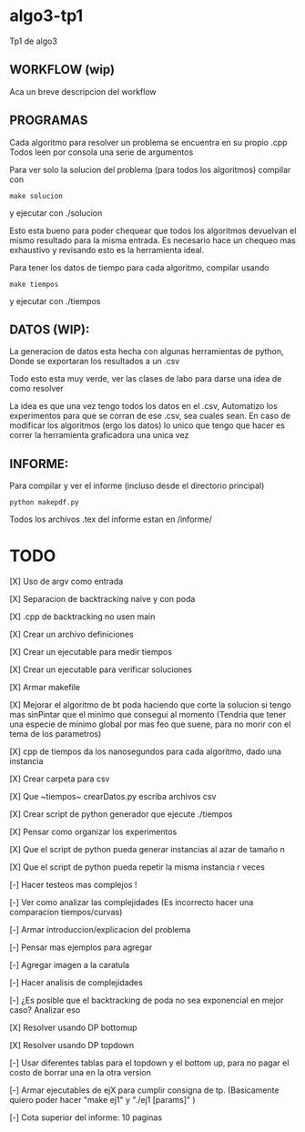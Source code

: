 # algo3-tp1
Tp1 de algo3

## WORKFLOW (wip)

Aca un breve descripcion del workflow


## PROGRAMAS

Cada algoritmo para resolver un problema se encuentra en su propio .cpp
Todos leen por consola una serie de argumentos

Para ver solo la solucion del problema (para todos los algoritmos) compilar con
```
make solucion
```
y ejecutar con ./solucion

Esto esta bueno para poder chequear que todos los algoritmos devuelvan el mismo resultado para la misma entrada.
Es necesario hace un chequeo mas exhaustivo y revisando esto es la herramienta ideal.


Para tener los datos de tiempo para cada algoritmo, compilar usando
```
make tiempos
```
y ejecutar con ./tiempos


## DATOS (WIP):

La generacion de datos esta hecha con algunas herramientas de python,
Donde se exportaran los resultados a un .csv

Todo esto esta muy verde, ver las clases de labo para darse una idea de como resolver

La idea es que una vez tengo todos los datos en el .csv,
Automatizo los experimentos para que se corran de ese .csv, sea cuales sean.
En caso de modificar los algoritmos (ergo los datos) lo unico que tengo que hacer
es correr la herramienta graficadora una unica vez


## INFORME:

Para compilar y ver el informe (incluso desde el directorio principal)

```
python makepdf.py
```

Todos los archivos .tex del informe estan en /informe/


# TODO


[X] Uso de argv como entrada

[X] Separacion de backtracking naive y con poda

[X] .cpp de backtracking no usen main

[X] Crear un archivo definiciones

[X] Crear un ejecutable para medir tiempos

[X] Crear un ejecutable para verificar soluciones

[X] Armar makefile

[X] Mejorar el algoritmo de bt poda haciendo que corte la solucion si tengo mas sinPintar que el minimo que consegui al momento (Tendria que tener una especie de minimo global por mas feo que suene, para no morir con el tema de los parametros)

[X] cpp de tiempos da los nanosegundos para cada algoritmo, dado una instancia

[X] Crear carpeta para csv

[X] Que ~tiempos~ crearDatos.py escriba archivos csv

[X] Crear script de python generador que ejecute ./tiempos

[X] Pensar como organizar los experimentos

[X] Que el script de python pueda generar instancias al azar de tamaño n

[X] Que el script de python pueda repetir la misma instancia r veces

[-] Hacer testeos mas complejos !

[-] Ver como analizar las complejidades (Es incorrecto hacer una comparacion tiempos/curvas)

[-] Armar introduccion/explicacion del problema

[-] Pensar mas ejemplos para agregar

[-] Agregar imagen a la caratula

[-] Hacer analisis de complejidades

[-] ¿Es posible que el backtracking de poda no sea exponencial en mejor caso? Analizar eso

[X] Resolver usando DP bottomup

[X] Resolver usando DP topdown

[-] Usar diferentes tablas para el topdown y el bottom up, para no pagar el costo de borrar una en la otra version 

[-] Armar ejecutables de ejX para cumplir consigna de tp.
(Basicamente quiero poder hacer "make ej1" y "./ej1 [params]" )

[-] Cota superior del informe: 10 paginas
